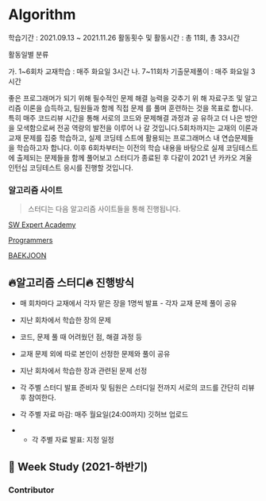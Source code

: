 # Algorithm
학습기간 : 2021.09.13 ~ 2021.11.26
활동횟수 및 활동시간 : 총 11회, 총 33시간

활동일별 분류

가. 1~6회차 교재학습 : 매주 화요일 3시간
나. 7~11회차 기출문제풀이 : 매주 화요일 3시간

좋은 프로그래머가 되기 위해 필수적인 문제 해결 능력을 갖추기 위 해 자료구조 및 알고리즘 이론을 습득하고, 팀원들과 함께 직접 문제 를 풀며 훈련하는 것을 목표로 합니다.특히 매주 코드리뷰 시간을 통해 서로의 코드와 문제해결 과정과 공 유하고 더 나은 방안을 모색함으로써 전공 역량의 발전을 이루어 나 갈 것입니다.5회차까지는 교재의 이론과 교재 문제를 집중 학습하고, 실제 코딩테 스트에 활용되는 프로그래머스 내 연습문제들을 학습하고자 합니다. 이후 6회차부터는 이전의 학습 내용을 바탕으로 실제 코딩테스트에 출제되는 문제들을 함께 풀어보고 스터디가 종료된 후 다같이 2021 년 카카오 겨울 인턴십 코딩테스트 응시를 진행할 것입니다.

### 알고리즘 사이트

> 스터디는 다음 알고리즘 사이트들을 통해 진행됩니다.

[SW Expert Academy](https://swexpertacademy.com/main/main.do)

[Programmers](https://programmers.co.kr/learn/challenges?tab=all_challenges)

[BAEKJOON](https://www.acmicpc.net/)


## :fire:알고리즘 스터디:fire: 진행방식
- 매 회차마다 교재에서 각자 맡은 장을 1명씩 발표 - 각자 교재 문제 풀이 공유
- 지난 회차에서 학습한 장의 문제
- 코드, 문제 풀 때 어려웠던 점, 해결 과정 등
- 교재 문제 외에 따로 본인이 선정한 문제와 풀이 공유
- 지난 회차에서 학습한 장과 관련된 문제 선정
- 각 주별 스터디 발표 준비자 및 팀원은 스터디일 전까지 서로의 코드를 간단히 리뷰 후 참여한다.



- 각 주별 자료 마감: 매주 월요일(24:00까지) 깃허브 업로드 
- - 각 주별 자료 발표: 지정 일정

## 🧠 Week Study (2021-하반기)


### Contributor
